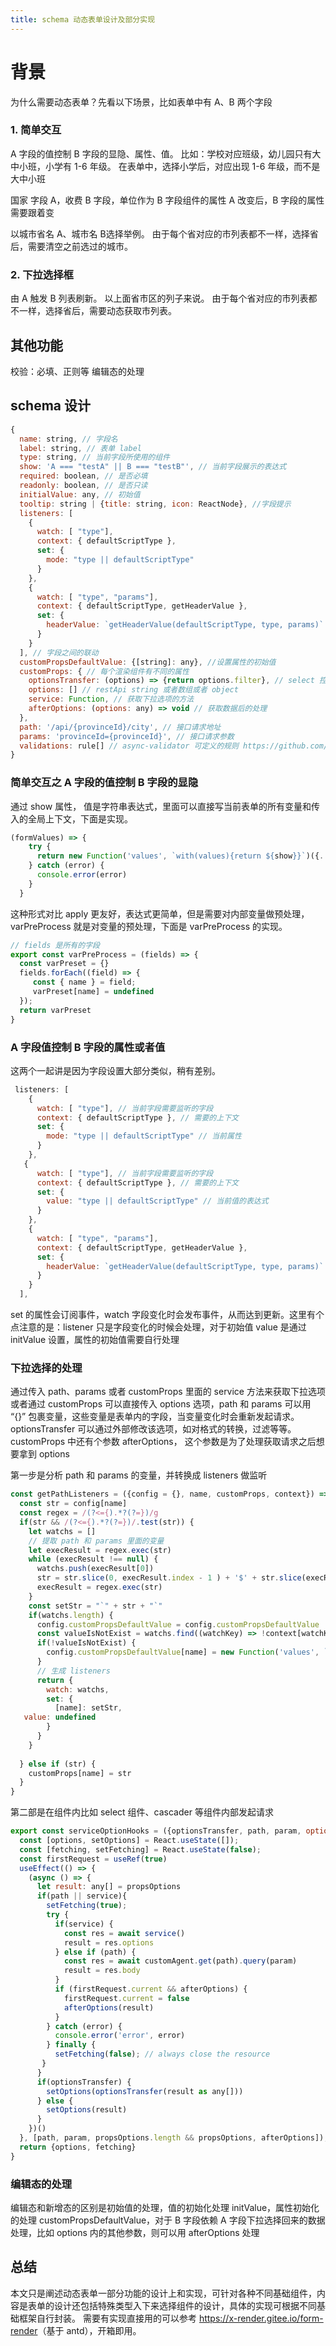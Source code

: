 ```yaml
---
title: schema 动态表单设计及部分实现
---
```

# 背景

为什么需要动态表单？先看以下场景，比如表单中有 A、B 两个字段

### 1. 简单交互

A 字段的值控制 B 字段的显隐、属性、值。
比如：学校对应班级，幼儿园只有大中小班，小学有 1-6 年级。
在表单中，选择小学后，对应出现 1-6 年级，而不是 大中小班

国家 字段 A，收费 B 字段，单位作为 B 字段组件的属性
A 改变后，B 字段的属性需要跟着变

以城市省名 A、城市名 B选择举例。
由于每个省对应的市列表都不一样，选择省后，需要清空之前选过的城市。

### 2. 下拉选择框

由 A 触发 B 列表刷新。
以上面省市区的列子来说。
由于每个省对应的市列表都不一样，选择省后，需要动态获取市列表。

## 其他功能

校验：必填、正则等
编辑态的处理

## schema 设计

```javascript
{
  name: string, // 字段名
  label: string, // 表单 label
  type: string, // 当前字段所使用的组件
  show: 'A === "testA" || B === "testB"', // 当前字段展示的表达式
  required: boolean, // 是否必填
  readonly: boolean, // 是否只读
  initialValue: any, // 初始值
  tooltip: string | {title: string, icon: ReactNode}, //字段提示
  listeners: [
    {
      watch: [ "type"],
      context: { defaultScriptType },
      set: {
        mode: "type || defaultScriptType"
      }
    },
    {
      watch: [ "type", "params"],
      context: { defaultScriptType, getHeaderValue },
      set: {
        headerValue: `getHeaderValue(defaultScriptType, type, params)`
      }
    }
  ], // 字段之间的联动
  customPropsDefaultValue: {[string]: any}, //设置属性的初始值
  customProps: { // 每个渲染组件有不同的属性
    optionsTransfer: (options) => {return options.filter}, // select 控件属性，过滤或者字段处理, 一般在 custom-component-map 里定义
    options: [] // restApi string 或者数组或者 object
    service: Function, // 获取下拉选项的方法
    afterOptions: (options: any) => void // 获取数据后的处理
  },
  path: '/api/{provinceId}/city', // 接口请求地址
  params: 'provinceId={provinceId}', // 接口请求参数
  validations: rule[] // async-validator 可定义的规则 https://github.com/yiminghe/async-validator
}
```

### 简单交互之 A 字段的值控制 B 字段的显隐

通过 show 属性， 值是字符串表达式，里面可以直接写当前表单的所有变量和传入的全局上下文，下面是实现。

```javascript
(formValues) => {
    try {
      return new Function('values', `with(values){return ${show}}`)({...varPreProcess(fields), ...formValues, ...globalContext})
    } catch (error) {
      console.error(error)
    }
  }
```

这种形式对比 apply 更友好，表达式更简单，但是需要对内部变量做预处理，varPreProcess 就是对变量的预处理，下面是 varPreProcess 的实现。

```javascript
// fields 是所有的字段
export const varPreProcess = (fields) => {
  const varPreset = {}
  fields.forEach((field) => {
     const { name } = field;
     varPreset[name] = undefined
  });
  return varPreset
}
```

### A 字段值控制 B 字段的属性或者值

这两个一起讲是因为字段设置大部分类似，稍有差别。

```javascript
 listeners: [
    {
      watch: [ "type"], // 当前字段需要监听的字段
      context: { defaultScriptType }, // 需要的上下文
      set: {
        mode: "type || defaultScriptType" // 当前属性
      }
    },
   {
      watch: [ "type"], // 当前字段需要监听的字段
      context: { defaultScriptType }, // 需要的上下文
      set: {
        value: "type || defaultScriptType" // 当前值的表达式
      }
    },
    {
      watch: [ "type", "params"],
      context: { defaultScriptType, getHeaderValue },
      set: {
        headerValue: `getHeaderValue(defaultScriptType, type, params)`
      }
    }
  ],
```

set 的属性会订阅事件，watch 字段变化时会发布事件，从而达到更新。这里有个点注意的是：listener 只是字段变化的时候会处理，对于初始值 value 是通过 initValue 设置，属性的初始值需要自行处理

### 下拉选择的处理

通过传入 path、params 或者 customProps 里面的 service 方法来获取下拉选项或者通过 customProps 可以直接传入 options 选项，path 和 params 可以用 “{}” 包裹变量，这些变量是表单内的字段，当变量变化时会重新发起请求。
optionsTransfer 可以通过外部修改该选项，如对格式的转换，过滤等等。
customProps 中还有个参数 afterOptions， 这个参数是为了处理获取请求之后想要拿到 options

第一步是分析 path 和 params 的变量，并转换成 listeners 做监听

```javascript
const getPathListeners = ({config = {}, name, customProps, context}) => {
  const str = config[name]
  const regex = /(?<={).*?(?=})/g
  if(str && /(?<={).*?(?=})/.test(str)) {
    let watchs = []
    // 提取 path 和 params 里面的变量
    let execResult = regex.exec(str)
    while (execResult !== null) {
      watchs.push(execResult[0])
      str = str.slice(0, execResult.index - 1 ) + '$' + str.slice(execResult.index - 1)
      execResult = regex.exec(str)
    }
    const setStr = "`" + str + "`"
    if(watchs.length) {
      config.customPropsDefaultValue = config.customPropsDefaultValue || {}
      const valueIsNotExist = watchs.find((watchKey) => !context[watchKey]) 
      if(!valueIsNotExist) {
        config.customPropsDefaultValue[name] = new Function('values', `with(values){return ${setStr}}`)(context);
      }
      // 生成 listeners
      return {
        watch: watchs,
        set: {
          [name]: setStr,
   value: undefined
        }
      }
    }
    
  } else if (str) {
    customProps[name] = str
  }
}

```

第二部是在组件内比如 select 组件、cascader 等组件内部发起请求

```javascript
export const serviceOptionHooks = ({optionsTransfer, path, param, options: propsOptions = [], afterOptions, service}: IServiceOptionParam) => {
  const [options, setOptions] = React.useState([]);
  const [fetching, setFetching] = React.useState(false);
  const firstRequest = useRef(true)
  useEffect(() => {
    (async () => {
      let result: any[] = propsOptions
      if(path || service){
        setFetching(true);
        try {
          if(service) {
            const res = await service()
            result = res.options
          } else if (path) {
            const res = await customAgent.get(path).query(param)
            result = res.body
          }
          if (firstRequest.current && afterOptions) {
            firstRequest.current = false
            afterOptions(result)
          }
        } catch (error) {
          console.error('error', error)
        } finally {
          setFetching(false); // always close the resource
       }
      }
      if(optionsTransfer) {
        setOptions(optionsTransfer(result as any[]))
      } else { 
        setOptions(result)
      }
    })()
  }, [path, param, propsOptions.length && propsOptions, afterOptions]);
  return {options, fetching}
}
```

### 编辑态的处理

编辑态和新增态的区别是初始值的处理，值的初始化处理 initValue，属性初始化的处理 customPropsDefaultValue，对于 B 字段依赖 A 字段下拉选择回来的数据处理，比如 options 内的其他参数，则可以用 afterOptions 处理

## 总结

本文只是阐述动态表单一部分功能的设计上和实现，可针对各种不同基础组件，内容是表单的设计还包括特殊类型入下来选择组件的设计，具体的实现可根据不同基础框架自行封装。
需要有实现直接用的可以参考 <https://x-render.gitee.io/form-render>（基于 antd），开箱即用。
